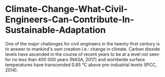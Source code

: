 # Climate-Change-What-Civil-Engineers-Can-Contribute-In-Sustainable-Adaptation
One of the major challenges for civil engineers in the twenty-first century is to answer to mankind's own creation i.e.: change in climate. Carbon dioxide levels have ascended in the course of recent years to be at a level not seen for no less than 400 000 years (NASA, 2017) and worldwide surface temperatures have transcended 0.85 °C above pre-industrial levels (IPCC, 2014). 
